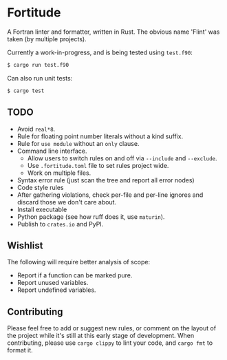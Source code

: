 # Fortitude

A Fortran linter and formatter, written in Rust. The obvious name 'Flint' was taken (by
multiple projects).

Currently a work-in-progress, and is being tested using `test.f90`:

```bash
$ cargo run test.f90
```

Can also run unit tests:

```bash
$ cargo test
```

## TODO

- Avoid `real*8`.
- Rule for floating point number literals without a kind suffix.
- Rule for `use module` without an `only` clause.
- Command line interface.
  - Allow users to switch rules on and off via `--include` and `--exclude`.
  - Use `.fortitude.toml` file to set rules project wide.
  - Work on multiple files.
- Syntax error rule (just scan the tree and report all error nodes)
- Code style rules
- After gathering violations, check per-file and per-line ignores and discard those we
  don't care about.
- Install executable
- Python package (see how ruff does it, use `maturin`).
- Publish to `crates.io` and PyPI.

## Wishlist

The following will require better analysis of scope:

- Report if a function can be marked pure.
- Report unused variables.
- Report undefined variables.

## Contributing

Please feel free to add or suggest new rules, or comment on the layout of the project
while it's still at this early stage of development. When contributing, please use
`cargo clippy` to lint your code, and `cargo fmt` to format it.
